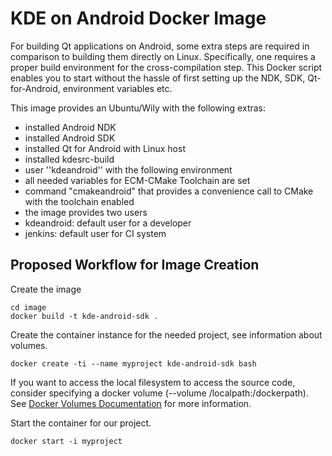 # KDE on Android Docker Image

For building Qt applications on Android, some extra steps are required in comparison to building them directly on Linux. Specifically, one requires a proper build environment for the cross-compilation step. This Docker script enables you to start without the hassle of first setting up the NDK, SDK, Qt-for-Android, environment variables etc. 

This image provides an Ubuntu/Wily with the following extras:
* installed Android NDK
* installed Android SDK
* installed Qt for Android with Linux host
* installed kdesrc-build
* user ''kdeandroid'' with the following environment
 * all needed variables for ECM-CMake Toolchain are set
 * command "cmakeandroid" that provides a convenience call to CMake with the toolchain enabled
* the image provides two users
 * kdeandroid: default user for a developer
 * jenkins: default user for CI system

## Proposed Workflow for Image Creation
Create the image
```
cd image
docker build -t kde-android-sdk .
```

Create the container instance for the needed project, see information about volumes.
```
docker create -ti --name myproject kde-android-sdk bash
```
If you want to access the local filesystem to access the source code, consider specifying a docker volume (--volume /localpath:/dockerpath).
See [Docker Volumes Documentation](https://docs.docker.com/userguide/dockervolumes/) for more information.

Start the container for our project.
```
docker start -i myproject
```

